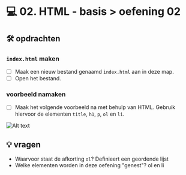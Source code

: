 # 💻 02. HTML - basis > oefening 02

## 🛠️ opdrachten

### `index.html` maken

- [ ] Maak een nieuw bestand genaamd `index.html` aan in deze map.
- [ ] Open het bestand.

### voorbeeld namaken

- [ ] Maak het volgende voorbeeld na met behulp van HTML. Gebruik hiervoor de elementen `title`, `h1`, `p`, `ol` en `li`.

![Alt text](image.png)

## 💡 vragen

- Waarvoor staat de afkorting `ol`? Definieert een geordende lijst
- Welke elementen worden in deze oefening "genest"? ol en li
